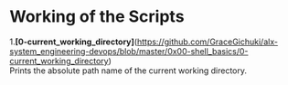 # Working of the Scripts
1.**[0-current_working_directory]**(https://github.com/GraceGichuki/alx-system_engineering-devops/blob/master/0x00-shell_basics/0-current_working_directory)  
Prints the absolute path name of the current working directory.
